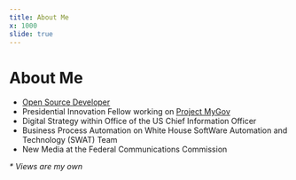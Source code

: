 ```yaml
---
title: About Me
x: 1000
slide: true
---
```


# About Me

* [Open Source Developer](http://github.com/benbalter/)
* Presidential Innovation Fellow working on [Project MyGov](http://presidential-innovation-fellows.github.com/mygov/)
* Digital Strategy within <span class="blue">Office of the US Chief Information Officer</span>
* Business Process Automation on <span class="blue">White House SoftWare Automation and Technology (SWAT) Team</span>
* New Media at the <span class="blue">Federal Communications Commission</span>

*\* Views are my own*